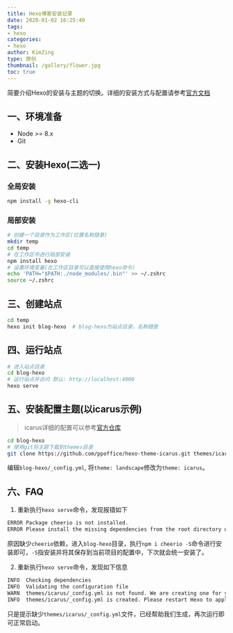```yaml
---
title: Hexo博客安装记录
date: 2020-01-02 16:25:40
tags:
- hexo
categories:
- hexo
author: KimZing
type: 原创
thumbnail: /gallery/flower.jpg
toc: true
---
```


简要介绍Hexo的安装与主题的切换。详细的安装方式与配置请参考[官方文档](https://hexo.io/zh-cn/docs/)

<!-- more -->

## 一、环境准备

- Node  >= 8.x 
- Git

## 二、安装Hexo(二选一)

### 全局安装

```bash
npm install -g hexo-cli
```

### 局部安装

```bash
# 创建一个目录作为工作区(位置名称随意)
mkdir temp
cd temp
# 在工作区中进行局部安装
npm install hexo
# 设置环境变量(在工作区目录可以直接使用hexo命令)
echo 'PATH="$PATH:./node_modules/.bin"' >> ~/.zshrc
source ~/.zshrc
```

## 三、创建站点

```bash
cd temp
hexo init blog-hexo  # blog-hexo为站点目录，名称随意
```

## 四、运行站点

```bash
# 进入站点目录
cd blog-hexo
# 运行站点并访问 默认: http://localhost:4000
hexo serve
```

## 五、安装配置主题(以icarus示例)

> icarus详细的配置可以参考[官方仓库](https://github.com/ppoffice/hexo-theme-icarus)

```bash
cd blog-hexo
# 使用git将主题下载到themes目录
git clone https://github.com/ppoffice/hexo-theme-icarus.git themes/icarus
```

编辑`blog-hexo/_config.yml`, 将`theme: landscape`修改为`theme: icarus`。

## 六、FAQ

1. 重新执行`hexo serve`命令，发现报错如下

```bash
ERROR Package cheerio is not installed.
ERROR Please install the missing dependencies from the root directory of your Hexo site.
```

原因缺少`cheerio`依赖，进入`blog-hexo`目录，执行`npm i cheerio -S`命令进行安装即可，`-S`指安装并将其保存到当前项目的配置中，下次就会统一安装了。 

2. 重新执行`hexo serve`命令，发现如下信息

```bash
INFO  Checking dependencies
INFO  Validating the configuration file
WARN  themes/icarus/_config.yml is not found. We are creating one for you...
INFO  themes/icarus/_config.yml is created. Please restart Hexo to apply changes.
```

只是提示缺少`themes/icarus/_config.yml`文件，已经帮助我们生成，再次运行即可正常启动。